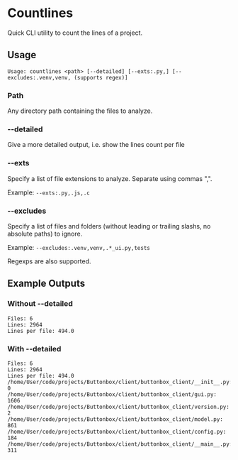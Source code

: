 # Countlines

Quick CLI utility to count the lines of a project.

## Usage

`Usage: countlines <path> [--detailed] [--exts:.py,] [--excludes:.venv,venv, (supports regex)]`

### Path

Any directory path containing the files to analyze.

### --detailed

Give a more detailed output, i.e. show the lines count per file

### --exts

Specify a list of file extensions to analyze. Separate using commas ",".

Example: `--exts:.py,.js,.c`

### --excludes

Specify a list of files and folders (without leading or trailing slashs, no absolute paths) to ignore.

Example: `--excludes:.venv,venv,.*_ui.py,tests`

Regexps are also supported.

## Example Outputs

### Without --detailed

```text
Files: 6
Lines: 2964
Lines per file: 494.0
```

### With --detailed

```text
Files: 6
Lines: 2964
Lines per file: 494.0
/home/User/code/projects/Buttonbox/client/buttonbox_client/__init__.py: 0
/home/User/code/projects/Buttonbox/client/buttonbox_client/gui.py: 1606
/home/User/code/projects/Buttonbox/client/buttonbox_client/version.py: 2
/home/User/code/projects/Buttonbox/client/buttonbox_client/model.py: 861
/home/User/code/projects/Buttonbox/client/buttonbox_client/config.py: 184
/home/User/code/projects/Buttonbox/client/buttonbox_client/__main__.py: 311
```
